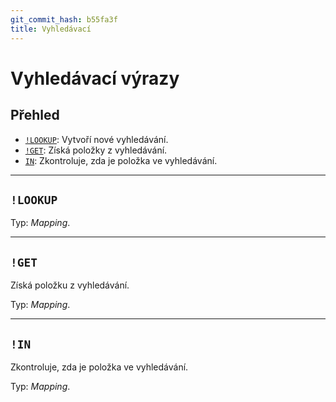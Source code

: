 ```yaml
---
git_commit_hash: b55fa3f
title: Vyhledávací
---
```


# Vyhledávací výrazy


## Přehled


* [`!LOOKUP`](#lookup): Vytvoří nové vyhledávání.
* [`!GET`](#get): Získá položky z vyhledávání.
* [`IN`](#in): Zkontroluje, zda je položka ve vyhledávání.

---

## `!LOOKUP`

Typ: _Mapping_.


---

## `!GET`

Získá položku z vyhledávání.

Typ: _Mapping_.


---

## `!IN`

Zkontroluje, zda je položka ve vyhledávání.

Typ: _Mapping_.